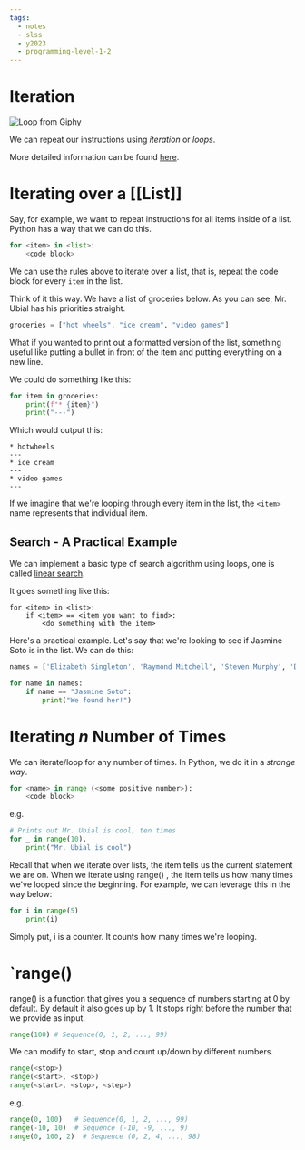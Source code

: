 ```yaml
---
tags:
  - notes
  - slss
  - y2023
  - programming-level-1-2
---
```

# Iteration

![Loop from Giphy](https://media1.giphy.com/media/6HsjDOBPwY1eIS6kE0/giphy.gif?cid=ecf05e47u4wu0hvl9m1juhmryx7t9tw7httc7qnwe9k8shyg&ep=v1_gifs_search&rid=giphy.gif&ct=g)

We can repeat our instructions using *iteration* or *loops*.

More detailed information can be found [here](https://runestone.academy/ns/books/published/thinkcspy/Strings/TraversalandtheforLoopByItem.html). 

# Iterating over a [[List]]

Say, for example, we want to repeat instructions for all items inside of a list. Python has a way that we can do this.

```python
for <item> in <list>:
	<code block>
```

We can use the rules above to iterate over a list, that is, repeat the code block for every `item` in the list.

Think of it this way. We have a list of groceries below. As you can see, Mr. Ubial has his priorities straight.

```python
groceries = ["hot wheels", "ice cream", "video games"]
```

What if you wanted to print out a formatted version of the list, something useful like putting a bullet in front of the item and putting everything on a new line.

We could do something like this:

```python
for item in groceries:
	print(f"* {item}")
	print("---")
```

Which would output this:

```console
* hotwheels
---
* ice cream
---
* video games
---
```

If we imagine that we're looping through every item in the list, the `<item>` name represents that individual item.
## Search - A Practical Example

We can implement a basic type of search algorithm using loops, one is called [linear search](https://en.wikipedia.org/wiki/Linear_search).

It goes something like this:

```pseudocodeish
for <item> in <list>:
	if <item> == <item you want to find>:
		<do something with the item>
```

Here's a practical example. Let's say that we're looking to see if Jasmine Soto is in the list. We can do this:

```python
names = ['Elizabeth Singleton', 'Raymond Mitchell', 'Steven Murphy', 'Daniel Terry', 'Glenn Fisher', 'Jasmine Soto', 'Deborah Hicks', 'Beverly Ryan', 'Jason Smith', 'Jason Washington']

for name in names:
	if name == "Jasmine Soto":
		print("We found her!")
```

# Iterating *n* Number of Times
We can iterate/loop for any number of times.
In Python, we do it in a *strange way*.

```python
for <name> in range (<some positive number>):
	<code block>
```

e.g.
```python
# Prints out Mr. Ubial is cool, ten times
for _ in range(10).
	print("Mr. Ubial is cool")

```

 Recall that when we iterate over lists, the item tells us the current statement we are on.
 When we iterate using range() , the item tells us how many times we've looped since the beginning.
 For example, we can leverage this in the way below:
 ```python
 for i in range(5)
	 print(i)
```
Simply put, i is a counter. It counts how many times we're looping.


#  `range(<number>)

range() is a function that gives you a sequence of numbers starting at 0 by default. By default it also goes up by 1. It stops right before the number that we provide as input.

```python
range(100) # Sequence(0, 1, 2, ..., 99)
```

We can modify to start, stop and count up/down by different numbers.
```python
range(<stop>)
range(<start>, <stop>)
range(<start>, <stop>, <step>)
```

e.g.
```python
range(0, 100)   # Sequence(0, 1, 2, ..., 99)
range(-10, 10)  # Sequence (-10, -9, ..., 9)
range(0, 100, 2)  # Sequence (0, 2, 4, ..., 98) 
```